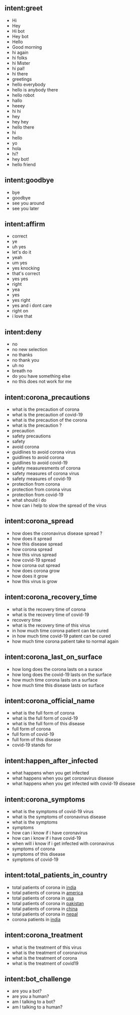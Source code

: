 ## intent:greet
- Hi
- Hey
- Hi bot
- Hey bot
- Hello
- Good morning
- hi again
- hi folks
- hi Mister
- hi pal!
- hi there
- greetings
- hello everybody
- hello is anybody there
- hello robot
- hallo
- heeey
- hi hi
- hey
- hey hey
- hello there
- hi
- hello
- yo
- hola
- hi?
- hey bot!
- hello friend

## intent:goodbye
- bye
- goodbye
- see you around
- see you later

## intent:affirm
- correct
- ye
- uh yes
- let's do it
- yeah
- um yes
- yes knocking
- that's correct
- yes yes
- right
- yea
- yes
- yes right
- yes and i dont care
- right on
- i love that

## intent:deny
- no
- no new selection
- no thanks
- no thank you
- uh no
- breath no
- do you have something else
- no this does not work for me

## intent:corona_precautions
- what is the precaution of corona
- what is the precaution of covid-19
- what is the precaution of the corona
- what is the precaution ?
- precaution
- safety precautions
- safety
- avoid corona
- guidlines to avoid corona virus
- guidlines to avoid corona
- guidlines to avoid covid-19
- safety measuresments of corona
- safety measures of corona virus
- safety measures of covid-19
- protection from corona
- protection from corona virus
- protection from covid-19
- what should i do
- how can i help to slow the spread of the virus

## intent:corona_spread
- how does the coronavirus disease spread ?
- how does it spread
- how this disease spread
- how corona spread
- how this virus spread
- how covid-19 spread
- how corona out spread
- how does corona grow
- how does it grow
- how this virus is grow

## intent:corona_recovery_time
- what is the recovery time of corona
- what is the recovery time of covid-19
- recovery time
- what is the recovery time of this virus
- in how much time corona patient can be cured
- in how much time covid-19 patent can be cured
- how much time corona patient take to normal again

## intent:corona_last_on_surface
- how long does the corona lasts on a surace
- how long does the covid-19 lasts on the surface
- how much time corona lasts on a surface
- how much time this disease lasts on surface

## intent:corona_official_name
- what is the full form of corona
- what is the full form of covid-19
- what is the full form of this disease
- full form of corona
- full form of covid-19
- full form of this disease
- covid-19 stands for

## intent:happen_after_infected
- what happens when you get infected
- what happens when you get coronavirus disease
- what happens when you get infected with covid-19 disease

## intent:corona_symptoms
- what is the symptoms of covid-19 virus
- what is the symptoms of coronavirus disease
- what is the symptoms
- symptoms
- how can i know if i have coronavirus
- how can i know if i have covid-19
- when will i know if i get infected with coronavirus
- symptoms of corona
- symptoms of this disease
- symptoms of covid-19

## intent:total_patients_in_country
- total patients of corona in [india](country)
- total patients of corona in [america](country)
- total patients of corona in [usa](country)
- total patients of corona in [pakistan](country)
- total patients of corona in [china](country)
- total patients of corona in [nepal](country)
- corona patients in [india](country)

## intent:corona_treatment
- what is the treatment of this virus
- what is the treatment of coronavirus
- what is the treatment of corona
- what is the treatment of covid19

## intent:bot_challenge
- are you a bot?
- are you a human?
- am I talking to a bot?
- am I talking to a human?
